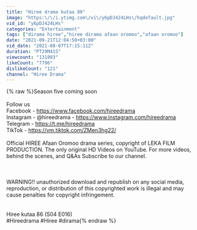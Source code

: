 ```yaml
---
title: "Hiree drama kutaa 89"
image: "https:\/\/i.ytimg.com\/vi\/y6pDJ424LHs\/hqdefault.jpg"
vid_id: "y6pDJ424LHs"
categories: "Entertainment"
tags: ["dirama hiree","hiree dirama afaan oromoo","afaan oromoo"]
date: "2021-09-21T12:04:50+03:00"
vid_date: "2021-08-07T17:15:11Z"
duration: "PT29M41S"
viewcount: "131803"
likeCount: "7796"
dislikeCount: "121"
channel: "Hiree Drama"
---
```

{% raw %}Season five coming soon<br /><br />Follow us<br />Facebook - <a rel="nofollow" target="blank" href="https://www.facebook.com/hireedrama">https://www.facebook.com/hireedrama</a><br />Instagram - @hireedrama - <a rel="nofollow" target="blank" href="https://www.instagram.com/hireedrama">https://www.instagram.com/hireedrama</a><br />Telegram - <a rel="nofollow" target="blank" href="https://t.me/hireedrama">https://t.me/hireedrama</a><br />TikTok - <a rel="nofollow" target="blank" href="https://vm.tiktok.com/ZMen3hg22/">https://vm.tiktok.com/ZMen3hg22/</a><br /><br />Official HIREE Afaan Oromoo drama series, copyright of LEKA FILM  PRODUCTION. The only original HD Videos on YouTube. For more videos, behind the scenes, and Q&amp;As Subscribe to our channel.<br /><br /><br /><br />WARNING!! unauthorized download and republish on any social media, reproduction, or distribution of this copyrighted work is illegal and may cause penalties for copyright infringement.<br /><br /><br />Hiree kutaa 86 (S04 E016)<br />#Hireedrama #Hiree  #dirama{% endraw %}
